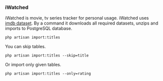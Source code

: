 ### iWatched

iWatched is movie, tv series tracker for personal usage. iWatched uses [imdb dataset](https://datasets.imdbws.com/). By a command it downloads all required datasets, unzips and imports to PostgreSQL database.

```
php artisan import:titles
```

You can skip tables.

```
php artisan import:titles --skip=title
```

Or import only given tables.

```
php artisan import:titles --only=rating
```
